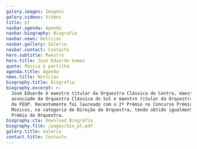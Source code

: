 ```yaml
---
galery.images: Imagens
galery.videos: Videos
title: pt
navbar.agenda: Agenda
navbar.biography: Biografia
navbar.news: Notícias
navbar.gallery: Galeria
navbar.contact: Contacto
hero.subtitle: Maestro
hero.title: José Eduardo Gomes
quote: Música é partilha
agenda.title: Agenda
news.title: Notícias
biography.title: Biografia
biography.excerpt: >-
  José Eduardo é maestro titular da Orquestra Clássica do Centro, maestro
  associado da Orquestra Clássica do Sul e maestro titular da Orquestra Clássica
  da FEUP. Recentemente foi laureado com o 2º Prémio no Concurso Prémio Jovens
  Músicos, na categoria de Direção de Orquestra, tendo obtido igualmente o
  Prémio da Orquestra.
biography.cta: Download Biografia
biography.file: /pages/bio_pt.pdf
galery.title: Galeria
contact.title: Contacto
---
```




